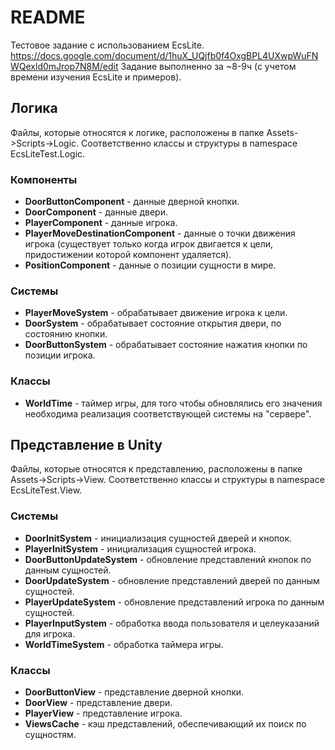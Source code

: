 # README #

Тестовое задание с использованием EcsLite.
https://docs.google.com/document/d/1huX_UQjfb0f4OxgBPL4UXwpWuFNWQexld0mJrop7N8M/edit
Задание выполненно за ~8-9ч (с учетом времени изучения EcsLite и примеров).

## Логика

Файлы, которые относятся к логике, расположены в папке Assets->Scripts->Logic.
Соответственно классы и структуры в namespace EcsLiteTest.Logic.

### Компоненты
* **DoorButtonComponent** - данные дверной кнопки.
* **DoorComponent** - данные двери.
* **PlayerComponent** - данные игрока.
* **PlayerMoveDestinationComponent** - данные о точки движения игрока (существует только когда игрок двигается к цели, придостижении которой компонент удаляется).
* **PositionComponent** - данные о позиции сущности в мире.

### Системы
* **PlayerMoveSystem** - обрабатывает движение игрока к цели.
* **DoorSystem** - обрабатывает состояние открытия двери, по состоянию кнопки.
* **DoorButtonSystem** - обрабатывает состояние нажатия кнопки по позиции игрока.

### Классы

* **WorldTime** - таймер игры, для того чтобы обновлялись его значения необходима реализация соответствующей системы на "сервере".


## Представление в Unity

Файлы, которые относятся к представлению, расположены в папке Assets->Scripts->View.
Соответственно классы и структуры в namespace EcsLiteTest.View.

### Системы
* **DoorInitSystem** - инициализация сущностей дверей и кнопок.
* **PlayerInitSystem** - инициализация сущностей игрока.
* **DoorButtonUpdateSystem** - обновление представлений кнопок по данным сущностей.
* **DoorUpdateSystem** - обновление представлений дверей по данным сущностей.
* **PlayerUpdateSystem** - обновление представлений игрока по данным сущностей.
* **PlayerInputSystem** - обработка ввода пользователя и целеуказаний для игрока.
* **WorldTimeSystem** - обработка таймера игры.

### Классы

* **DoorButtonView** - представление дверной кнопки.
* **DoorView** - представление двери.
* **PlayerView** - представление игрока.
* **ViewsCache** - кэш представлений, обеспечивающий их поиск по сущностям.

